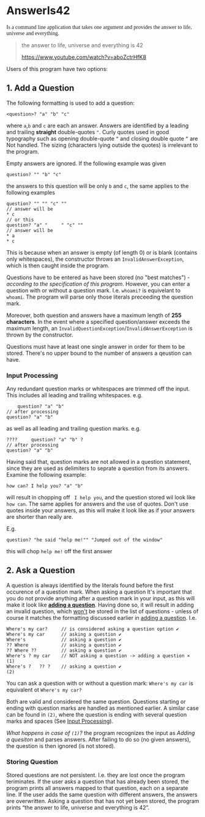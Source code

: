 # AnswerIs42

<font face="chalkboard">Is a command line application that takes one argument and provides the answer to life, universe and everything.</font>

> the answer to life, universe and everything is 42
>
> https://www.youtube.com/watch?v=aboZctrHfK8

Users of this program have two options:

## 1. Add a Question

The following formatting is used to add a question:

```
<question>? "a" "b" "c"
```

where `a`,`b` and `c` are each an answer.
Answers are identified by a leading and trailing **straight** double-quotes `"`. Curly quotes used in good typography such as opening double-quote `“` and closing double quote  `”`  are Not handled. The sizing (characters lying outside the quotes) is irrelevant to the program. 

Empty answers are ignored. If the following example was given

```
question? "" "b" "c"
```

the answers to this question will be only `b` and `c`, the same applies to the following examples

```
question? "" "" "c" ""
// answer will be
* c
// or this 
question? "a" "     " "c" ""
// answer will be 
* a
* c
```

This is because when an answer is empty (of length 0) or is blank (contains only whitespaces), the constructor throws an `InvalidAnswerException`, which is then caught inside the program. 

Questions have to be entered as have been stored (no "best matches") - *according to the specification of this program*. However, you can enter a question with or without a question mark. I.e. `whoami?` is equivelant to `whoami`. The program will parse only those literals preceeding the question mark.

Moreover, both question and answers have a maximum length of **255 characters**. In the event where a specified question/answer exceeds the maximum length, an `InvalidQuestionException`/`InvalidAnswerException` is thrown by the constructor.

Questions must have at least one single answer in order for them to be stored. There's no upper bound to the number of answers a qeustion can have. 

### Input Processing

Any redundant question marks or whitespaces are trimmed off the input. This includes all leading and trailing whitespaces. e.g.

```
    question? "a" "b"     
// after processing
question? "a" "b"
```

as well as all leading and trailing question marks. e.g.

```
????     question? "a" "b" ?
// after processing
question? "a" "b"
```

Having said that, question marks are not allowed in a question statement, since they are used as delimiters to seprate a question from its answers. Examine the following example:

```
how can? I help you? "a" "b"
```

will result in chopping off ` I help you`, and the question stored wil look like `how can`. The same applies for answers and the use of quotes. Don't use quotes inside your answers, as this will make it look like as if your answers are shorter than really are.

E.g.

```
question? "he said "help me!"" "Jumped out of the window"
```

this will chop  `help me!` off the first answer

## 2. Ask a Question

A question is always identified by the literals found before the first occurence of a question mark. When asking a 
question It's important that you do not provide anything after a question mark in your input, as this will make it 
look like  **[adding a question](#add-a-question)**. Having done so, it will result in adding an invalid question, 
which <u>won't</u> be stored in the list of questions - unless of course it matches the formatting discussed earlier in [adding a question](#add-a-question). I.e.

```
Where's my car?     // is considered asking a question option ✔
Where's my car      // asking a question ✔
Where's             // asking a question ✔
?? Where            // asking a question ✔
?? Where ??         // asking a question ✔
Where's ? my car    // NOT asking a question -> adding a question ×   (1)
Where's ?   ?? ?    // asking a question ✔                            (2)
```

You can ask a question with or without a question mark: `Where's my car` is equivalent ot `Where's my car?`

Both are valid and considered the same question. Questions starting or ending with question marks are handled as mentioned earlier. A similar case can be found in `(2)`, where the question is ending with several question marks and spaces (See [Input Processing](#input-processing)).

*What happens in case of `(1)`?* the program recognizes the input as *Adding a quesiton* and parses answers. After failing to do so (no given answers), the question is then ignored (is not stored).

### Storing Question

Stored questions are not persistent. I.e. they are lost once the program teriminates. If the user asks a question that has already been stored, the program prints all answers mapped to that question, each on a separate line. If the user adds the same question with different answers, the answers are overwritten. Asking a question that has not yet been stored, the program prints “the answer to life, universe and everything is 42”.

